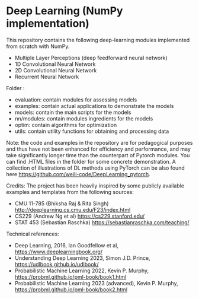 # Deep Learning (NumPy implementation)

This repository contains the following deep-learning modules implemented from scratch with NumPy.
- Multiple Layer Perceptions (deep feedforward neural network)
- 1D Convolutional Neural Network
- 2D Convolutional Neural Network
- Recurrent Neural Network

Folder <project> :
- evaluation: contain modules for assessing models
- examples: contain actual applications to demonstrate the models
- models: contain the main scripts for the models
- nn/modules: contain modules ingredients for the models
- optim: contain algorithms for optimization
- utils: contain utility functions for obtaining and processing data

Note: the code and examples in the repository are for pedagogical purposes and thus have not been enhanced for efficiency and performance, and may take significantly longer time than the counterpart of Pytorch modules. You can find .HTML files in the folder <examples> for some concrete demonstration. A collection of illustrations of DL methods using PyTorch can be also found here https://github.com/weili-code/DeepLearning_pytorch. 

Credits:
The project has been heavily inspired by some publicly available examples and templates from the following sources:

- CMU 11-785 (Bhiksha Raj & Rita Singh) http://deeplearning.cs.cmu.edu/F23/index.html
- CS229 (Andrew Ng et al) https://cs229.stanford.edu/
- STAT 453 (Sebastian Raschka) https://sebastianraschka.com/teaching/

Technical references: 
- Deep Learning, 2016, Ian Goodfellow et al, https://www.deeplearningbook.org/
- Understanding Deep Learning 2023, Simon J.D. Prince, https://udlbook.github.io/udlbook/
- Probabilistic Machine Learning 2022, Kevin P. Murphy, https://probml.github.io/pml-book/book1.html
- Probabilistic Machine Learning 2023 (advanced), Kevin P. Murphy, https://probml.github.io/pml-book/book2.html
